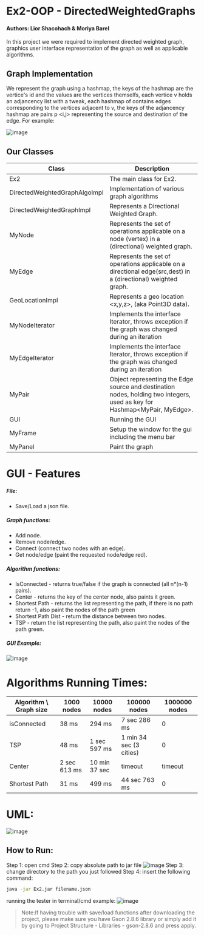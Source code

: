 # Ex2-OOP - DirectedWeightedGraphs
#### Authors: Lior Shacohach & Moriya Barel

In this project we were required to implement directed weighted graph, graphics user interface representation
of the graph as well as applicable algorithms.

## Graph Implementation

We represent the graph using a hashmap, the keys of the hashmap are the vertice's id and the values are the vertices themselfs, each vertice v holds an adjancency list with a tweak, each hashmap of contains edges corresponding to the vertices adjacent to v, the keys of the adjancency hashmap are pairs p <i,j> representing the source and destination of the edge. For example:

![image](https://i.imgur.com/eYPKpw7.png?1)

## Our Classes

| Class | Description |
| ------ | ------ |
| Ex2  | The main class for Ex2. |
| DirectedWeightedGraphAlgoImpl | Implementation of various graph algorithms |
| DirectedWeightedGraphImpl | Represents a Directional Weighted Graph. |
| MyNode | Represents the set of operations applicable on a node (vertex) in a (directional) weighted graph. |
| MyEdge | Represents the set of operations applicable on a directional edge(src,dest) in a (directional) weighted graph. |
| GeoLocationImpl | Represents a geo location <x,y,z>, (aka Point3D data). |
| MyNodeIterator | Implements the interface Iterator, throws exception if the graph was changed during an iteration |
| MyEdgeIterator | Implements the interface Iterator, throws exception if the graph was changed during an iteration |
| MyPair | Object representing the Edge source and destination nodes, holding two integers, used as key for Hashmap<MyPair, MyEdge>. |
| GUI | Running the GUI |
| MyFrame | Setup the window for the gui including the menu bar |
| MyPanel | Paint the graph |

# GUI - Features

##### File:
- Save/Load a json file.
##### Graph functions: 
- Add node.
- Remove node/edge.
- Connect (connect two nodes with an edge).
- Get node/edge (paint the requested node/edge red).
##### Algorithm functions:
- IsConnected - returns true/false if the graph is connected (all n*(n-1) pairs).
- Center - returns the key of the center node, also paints it green.
- Shortest Path - returns the list representing the path, if there is no path return -1, also paint the nodes of the path green
- Shortest Path Dist - return the distance between two nodes.
- TSP - return the list representing the path, also paint the nodes of the path green.

##### GUI Example:

![image](https://i.imgur.com/pmVtwLF.png)

# Algorithms Running Times:

| Algorithm \ Graph size | 1000 nodes | 10000 nodes | 100000 nodes | 1000000 nodes |
| ------ | ------ | ------ | ------ | ------ |
| isConnected | 38 ms | 294 ms | 7 sec 286 ms | 0 |
| TSP | 48 ms | 1 sec 597 ms | 1 min 34 sec (3 cities) | 0 |
| Center | 2 sec 613 ms | 10 min 37 sec | timeout | timeout |
| Shortest Path | 31 ms | 499 ms | 44 sec 763 ms | 0 |

# UML:

![image](https://i.imgur.com/gcpykQ9.png)

## How to Run:

Step 1: open cmd
Step 2: copy absolute path to jar file
![image](https://i.imgur.com/UgZZ9Fn.png)
Step 3: change directory to the path you just followed
Step 4: insert the following command:
```sh
java -jar Ex2.jar filename.json  
```
running the tester in terminal/cmd example:
![image](https://i.imgur.com/Asv0Ikj.png)

> Note:If having trouble with save/load functions after downloading the project, please make sure you have Gson 2.8.6 library or simply add it by going to Project Structure - Libraries - gson-2.8.6 and press apply.

